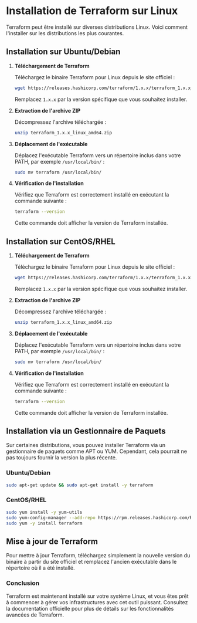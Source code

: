 
# Installation de Terraform sur Linux

Terraform peut être installé sur diverses distributions Linux. Voici comment l'installer sur les distributions les plus courantes.

## Installation sur Ubuntu/Debian

1. **Téléchargement de Terraform**

   Téléchargez le binaire Terraform pour Linux depuis le site officiel :
   ```bash
   wget https://releases.hashicorp.com/terraform/1.x.x/terraform_1.x.x_linux_amd64.zip
   ```
   Remplacez `1.x.x` par la version spécifique que vous souhaitez installer.

2. **Extraction de l'archive ZIP**

   Décompressez l'archive téléchargée :
   ```bash
   unzip terraform_1.x.x_linux_amd64.zip
   ```

3. **Déplacement de l'exécutable**

   Déplacez l'exécutable Terraform vers un répertoire inclus dans votre PATH, par exemple `/usr/local/bin/` :
   ```bash
   sudo mv terraform /usr/local/bin/
   ```

4. **Vérification de l'installation**

   Vérifiez que Terraform est correctement installé en exécutant la commande suivante :
   ```bash
   terraform --version
   ```
   Cette commande doit afficher la version de Terraform installée.

## Installation sur CentOS/RHEL

1. **Téléchargement de Terraform**

   Téléchargez le binaire Terraform pour Linux depuis le site officiel :
   ```bash
   wget https://releases.hashicorp.com/terraform/1.x.x/terraform_1.x.x_linux_amd64.zip
   ```
   Remplacez `1.x.x` par la version spécifique que vous souhaitez installer.

2. **Extraction de l'archive ZIP**

   Décompressez l'archive téléchargée :
   ```bash
   unzip terraform_1.x.x_linux_amd64.zip
   ```

3. **Déplacement de l'exécutable**

   Déplacez l'exécutable Terraform vers un répertoire inclus dans votre PATH, par exemple `/usr/local/bin/` :
   ```bash
   sudo mv terraform /usr/local/bin/
   ```

4. **Vérification de l'installation**

   Vérifiez que Terraform est correctement installé en exécutant la commande suivante :
   ```bash
   terraform --version
   ```
   Cette commande doit afficher la version de Terraform installée.

## Installation via un Gestionnaire de Paquets

Sur certaines distributions, vous pouvez installer Terraform via un gestionnaire de paquets comme APT ou YUM. Cependant, cela pourrait ne pas toujours fournir la version la plus récente.

### Ubuntu/Debian

```bash
sudo apt-get update && sudo apt-get install -y terraform
```

### CentOS/RHEL

```bash
sudo yum install -y yum-utils
sudo yum-config-manager --add-repo https://rpm.releases.hashicorp.com/RHEL/hashicorp.repo
sudo yum -y install terraform
```

## Mise à jour de Terraform

Pour mettre à jour Terraform, téléchargez simplement la nouvelle version du binaire à partir du site officiel et remplacez l'ancien exécutable dans le répertoire où il a été installé.

### Conclusion

Terraform est maintenant installé sur votre système Linux, et vous êtes prêt à commencer à gérer vos infrastructures avec cet outil puissant. Consultez la documentation officielle pour plus de détails sur les fonctionnalités avancées de Terraform.
